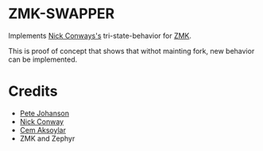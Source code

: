 # ZMK-SWAPPER

Implements [Nick Conways's](https://github.com/nickconway) tri-state-behavior for [ZMK](https://github.com/zmkfirmware/zmk).

This is proof of concept that shows that withot mainting fork, new behavior can be implemented.

# Credits

- [Pete Johanson](https://github.com/petejohanson)
- [Nick Conway](https://github.com/nickconway)
- [Cem Aksoylar](https://github.com/caksoylar)
- ZMK and Zephyr
